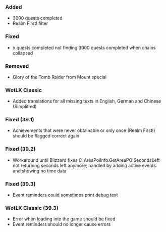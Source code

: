 <p><h3>Added</h3></p>
<ul>
<li>3000 quests completed</li>
<li>Realm First! filter</li>
</ul>
<p><h3>Fixed</h3></p>
<ul>
<li>x quests completed not finding 3000 quests completed when chains collapsed</li>
</ul>
<p><h3>Removed</h3></p>
<ul>
<li>Glory of the Tomb Raider from Mount special</li>
</ul>
<p><h3>WotLK Classic</h3></p>
<ul>
<li>Added translations for all missing texts in English, German and Chinese (Simplified)</li>
</ul>
<p><h3>Fixed (39.1)</h3></p>
<ul>
<li>Achievements that were never obtainable or only once (Realm First!) should be flagged correct again</li>
</ul>
<p><h3>Fixed (39.2)</h3></p>
<ul>
<li>Workaround until Blizzard fixes C_AreaPoiInfo.GetAreaPOISecondsLeft not returning seconds left anymore; handled by adding active events and showing no time data</li>
</ul>
<p><h3>Fixed (39.3)</h3></p>
<ul>
<li>Event reminders could sometimes print debug text</li>
</ul>
<p><h3>WotLK Classic (39.3)</h3></p>
<ul>
<li>Error when loading into the game should be fixed</li>
<li>Event reminders should no longer cause errors</li>
</ul>
